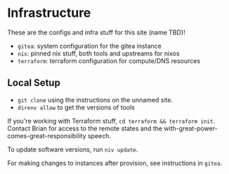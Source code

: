# Infrastructure

These are the configs and infra stuff for this site (name TBD)!

- `gitea`: system configuration for the gitea instance
- `nix`: pinned nix stuff, both tools and upstreams for nixos
- `terraform`: terraform configuration for compute/DNS resources

## Local Setup

- `git clone` using the instructions on the unnamed site.
- `direnv allow` to get the versions of tools

If you're working with Terraform stuff, `cd terraform && terraform init`.
Contact Brian for access to the remote states and the with-great-power-comes-great-responsibility speech.

To update software versions, run `niv update`.

For making changes to instances after provision, see instructions in `gitea`.
